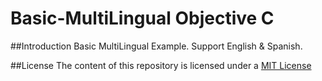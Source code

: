# Basic-MultiLingual Objective C

##Introduction
Basic MultiLingual Example. Support English &amp; Spanish.

##License
The content of this repository is licensed under a [MIT License](https://github.com/raoarafat/Basic-MultiLingual/blob/master/License)



